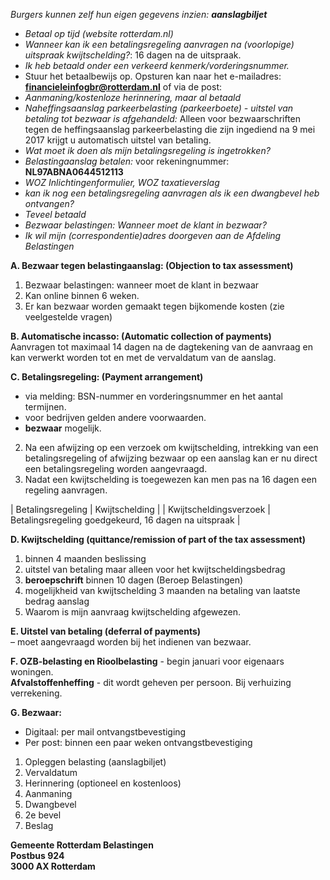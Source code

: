 *Burgers kunnen zelf hun eigen gegevens inzien:* ***aanslagbiljet***  

- *Betaal op tijd (website rotterdam.nl)*
- *Wanneer kan ik een betalingsregeling aanvragen na (voorlopige) uitspraak kwijtschelding?*: 16 dagen na de uitspraak.
- *Ik heb betaald onder een verkeerd kenmerk/vorderingsnummer.*
-  Stuur het betaalbewijs op. Opsturen kan naar het e-mailadres: **financieleinfogbr@rotterdam.nl** of via de post:
- *Aanmaning/kostenloze herinnering, maar al betaald*
- *Naheffingsaanslag parkeerbelasting (parkeerboete) - uitstel van betaling tot bezwaar is afgehandeld:*  Alleen voor bezwaarschriften tegen de heffingsaanslag parkeerbelasting die zijn ingediend na 9 mei 2017 krijgt u automatisch uitstel van betaling.
- *Wat moet ik doen als mijn betalingsregeling is ingetrokken?*
- *Belastingaanslag betalen:*  voor rekeningnummer: **NL97ABNA0644512113**
- *WOZ Inlichtingenformulier, WOZ taxatieverslag*
- *kan ik nog een betalingsregeling aanvragen als ik een dwangbevel heb ontvangen?*
- *Teveel betaald*
- *Bezwaar belastingen: Wanneer moet de klant in bezwaar?*
- *Ik wil mijn (correspondentie)adres doorgeven aan de Afdeling Belastingen*

**A. Bezwaar tegen belastingaanslag: (Objection to tax assessment)**  

1. Bezwaar belastingen: wanneer moet de klant in bezwaar
2. Kan online binnen 6 weken.
3. Er kan bezwaar worden gemaakt tegen bijkomende kosten (zie veelgestelde vragen)

**B. Automatische incasso: (Automatic collection of payments)**  
     Aanvragen tot maximaal 14 dagen na de dagtekening van de aanvraag en kan verwerkt worden tot en met de vervaldatum van de aanslag.

**C. Betalingsregeling: (Payment arrangement)**  
+ via melding: BSN-nummer en vorderingsnummer en het aantal termijnen.
+ voor bedrijven gelden andere voorwaarden.
+ **bezwaar** mogelijk.

2. Na een afwijzing op een verzoek om kwijtschelding, intrekking van een betalingsregeling of afwijzing bezwaar op een aanslag kan er nu direct een betalingsregeling worden aangevraagd.
3. Nadat een kwijtschelding is toegewezen kan men pas na 16 dagen een regeling aanvragen.

| Betalingsregeling      | Kwijtschelding                                       |
| Kwijtscheldingsverzoek | Betalingsregeling goedgekeurd, 16 dagen na uitspraak |

**D. Kwijtschelding (quittance/remission of part of the tax assessment)**  

1. binnen 4 maanden beslissing
2. uitstel van betaling maar alleen voor het kwijtscheldingsbedrag
4. **beroepschrift** binnen 10 dagen (Beroep Belastingen)
5. mogelijkheid van kwijtschelding 3 maanden na betaling van laatste bedrag aanslag
6. Waarom is mijn aanvraag kwijtschelding afgewezen.

**E. Uitstel van betaling (deferral of payments)**  
– moet aangevraagd worden bij het indienen van bezwaar.

**F. OZB-belasting en Rioolbelasting** - begin januari voor eigenaars woningen.  
       **Afvalstoffenheffing** - dit wordt geheven per persoon. Bij verhuizing verrekening.






**G. Bezwaar:**  
- Digitaal: per mail ontvangstbevestiging
- Per post: binnen een paar weken ontvangstbevestiging

1. Opleggen belasting (aanslagbiljet)
2. Vervaldatum
3. Herinnering (optioneel en kostenloos)
4. Aanmaning
5. Dwangbevel
6. 2e bevel
7. Beslag

**Gemeente Rotterdam Belastingen  
Postbus 924  
3000 AX Rotterdam**  

